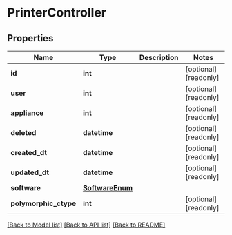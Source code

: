 # PrinterController


## Properties
Name | Type | Description | Notes
------------ | ------------- | ------------- | -------------
**id** | **int** |  | [optional] [readonly] 
**user** | **int** |  | [optional] [readonly] 
**appliance** | **int** |  | [optional] [readonly] 
**deleted** | **datetime** |  | [optional] [readonly] 
**created_dt** | **datetime** |  | [optional] [readonly] 
**updated_dt** | **datetime** |  | [optional] [readonly] 
**software** | [**SoftwareEnum**](SoftwareEnum.md) |  | 
**polymorphic_ctype** | **int** |  | [optional] [readonly] 

[[Back to Model list]](../README.md#documentation-for-models) [[Back to API list]](../README.md#documentation-for-api-endpoints) [[Back to README]](../README.md)


